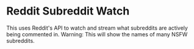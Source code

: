# Reddit Subreddit Watch
This uses Reddit's API to watch and stream what subreddits are actively being commented in. 
Warning: This will show the names of many NSFW subreddits.
